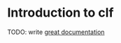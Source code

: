 # Introduction to clf

TODO: write [great documentation](http://jacobian.org/writing/what-to-write/)
